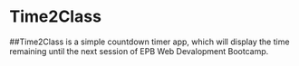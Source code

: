 # Time2Class
##Time2Class is a simple countdown timer app, which will display the time remaining until the next session of EPB Web Devalopment Bootcamp.
